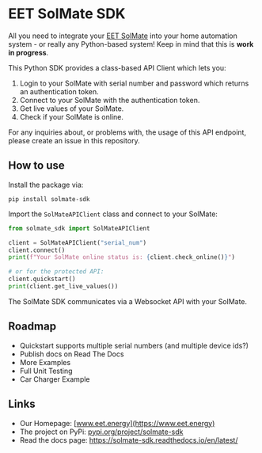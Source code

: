 # EET SolMate SDK

All you need to integrate your [EET SolMate](https://www.eet.energy) into your home automation system - or really any Python-based system!
Keep in mind that this is **work in progress**.

This Python SDK provides a class-based API Client which lets you:

1. Login to your SolMate with serial number and password which returns an authentication token.
2. Connect to your SolMate with the authentication token.
3. Get live values of your SolMate.
4. Check if your SolMate is online.

For any inquiries about, or problems with, the usage of this API endpoint, please create an issue in this repository.

## How to use

Install the package via:

`pip install solmate-sdk`

Import the `SolMateAPIClient` class and connect to your SolMate:

```python
from solmate_sdk import SolMateAPIClient

client = SolMateAPIClient("serial_num")
client.connect()
print(f"Your SolMate online status is: {client.check_online()}")

# or for the protected API:
client.quickstart()
print(client.get_live_values())
```

The SolMate SDK communicates via a Websocket API with your SolMate.

## Roadmap

- Quickstart supports multiple serial numbers (and multiple device ids?)
- Publish docs on Read The Docs
- More Examples
- Full Unit Testing
- Car Charger Example

## Links

- Our Homepage: [www.eet.energy](https://www.eet.energy)
- The project on PyPi: [pypi.org/project/solmate-sdk](https://pypi.org/project/solmate-sdk/)
- Read the docs page: https://solmate-sdk.readthedocs.io/en/latest/

